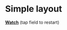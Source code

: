 # Simple layout
**[Watch](https://pavelnarzyaev.github.io/github-pages/pixi-starter-test-4/ "Open demo")** (tap field to restart)